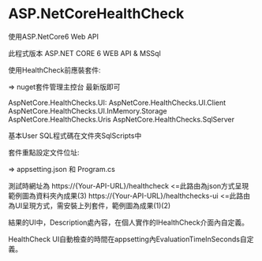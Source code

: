 # ASP.NetCoreHealthCheck
使用ASP.NetCore6 Web API

此程式版本 ASP.NET CORE 6 WEB API & MSSql

使用HealthCheck前應裝套件:

=> nuget套件管理主控台 最新版即可

AspNetCore.HealthChecks.UI: 
AspNetCore.HealthChecks.UI.Client
AspNetCore.HealthChecks.UI.InMemory.Storage
AspNetCore.HealthChecks.Uris
AspNetCore.HealthChecks.SqlServer

基本User SQL程式碼在文件夾SqlScripts中

套件重點設定文件位址:

=> appsetting.json 和 Program.cs


測試時網址為
https://{Your-API-URL}/healthcheck  <=此路由為json方式呈現 範例圖為資料夾內成果(3)
https://{Your-API-URL}/healthchecks-ui <=此路由為UI呈現方式，需安裝上列套件，範例圖為成果(1)(2)

結果的UI中，Description處內容，在個人實作的IHealthCheck介面內自定義。

HealthCheck UI自動檢查的時間在appsetting內EvaluationTimeInSeconds自定義。
